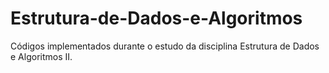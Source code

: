 # Estrutura-de-Dados-e-Algoritmos

Códigos implementados durante o estudo da disciplina Estrutura de Dados e Algoritmos II.
